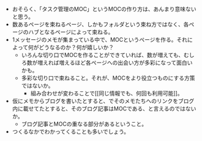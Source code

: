 - おそらく、「タスク管理のMOC」というMOCの作り方は、あんまり意味ないと思う。
- 数あるページを束ねるページ、しかもフォルダという束ね方ではなく、各ページのハブとなるページによって束ねる。
- 1メッセージのメモが集まっている中で、MOCというページを作る。それによって何がどうなるのか？何が嬉しいか？
	- いろんな切り口でMOCを作ることができていれば、数が増えても、むしろ数が増えれば増えるほど各ページへの出会い方が多彩になって面白いかも。
	- 多彩な切り口で束ねること。それが、MOCをより役立つものにする方策ではないか。
		- 組み合わせが変わることで[[同じ情報でも、何回も利用可能]]。
- 仮にメモからブログを書いたとすると、でそのメモたちへのリンクをブログ内に載せてたとすると、そのブログ記事はMOCである、と言えるのではないか。
	- ブログ記事とMOCの重なる部分があるということ。
- つくるなかでわかってくることも多いでしょう。
